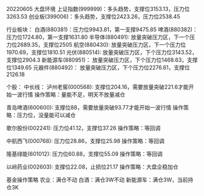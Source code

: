 20220605
大盘环境
上证指数(999999)：多头趋势，支撑位3153.13，压力位3263.53
创业板(399006)：多头趋势，支撑位2423.26，压力位2538.45

行业板块：
白酒(880381)：压力位9943.81，第一支撑9475.85
啤酒(880382)：压力位1724.80，第一支撑1631.80
半导体(880491): 放量突破压力区，下一个压力位2689.35，支撑位2505
航空(880430): 放量突破压力区，下一个压力位1970.69，支撑位1810.51
光伏(880514): 放量突破压力区，下个压力位3143.52，支撑位2904.3
新能源车(880951)： 放量突破压力区，下个压力位1468.63，支撑位1349.65
元器件(880492)： 放量突破压力区，下个压力位2276.61，支撑位2126.18

个股：
中长线：
泸州老窖(000568): 支撑位204.16，需要放量突破221.6才能开始一波行情
操作策略：量能不足，明天不放量减仓

青岛啤酒(600600): 支撑位88，需要放量突破93.77才能开始一波行情
操作策略：压力位，没量能可以减仓

歌尔股份(002241): 压力位41.12，支撑位37.26
操作策略：等回调

中航西飞(000768): 压力位28.86，支撑位25.98
操作策略：等回调

隆基绿能(601012): 压力位60.88，支撑位55.09
操作策略：等回调

以岭药业(002603): 支撑位22.08，止损位21.17
操作策略：大盘企稳加仓

基金操作策略
农业：满仓不动
白酒：满仓3W不动
新能源车：满仓3W，当前持仓3K
